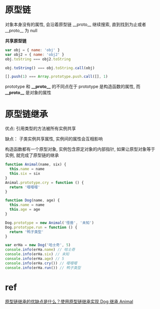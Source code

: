 # 原型链

对象本身没有的属性, 会沿着原型链 \_\_proto\_\_ 继续搜索, 直到找到为止或者 \_\_proto\_\_ 为 null

**共享原型链**

```js
var obj = { name: 'obj' }
var obj2 = { name: 'obj2' }
obj.toString === obj2.toString

obj.toString() === obj.toString.call(obj)

[].push(1) === Array.prototype.push.call([], 1)

```

prototype 和 **\_\_proto\_\_** 的不同点在于 prototype 是构造函数的属性, 而 **\_\_proto\_\_** 是对象的属性

# 原型链继承

优点:
引用类型的方法被所有实例共享

缺点：
子类实例共享属性, 实例间的属性会互相影响

构造函数都有一个原型对象, 实例包含原定对象的内部指针, 如果让原型对象等于实例, 就完成了原型链的继承

```js
function Animal(name, six) {
  this.name = name
  this.six = six
}
Animal.prototype.cry = function () {
  return '嘤嘤嘤'
}

function Dog(name, age) {
  this.name = name
  this.age = age
}

Dog.prototype = new Animal('怪兽', '未知')
Dog.prototype.run = function () {
  return '鸭子类型'
}

var erHa = new Dog('哈士奇', 5)
console.info(erHa.name) // 哈士奇
console.info(erHa.six) // 未知
console.info(erHa.age) // 5
console.info(erHa.cry()) // 嘤嘤嘤
console.info(erHa.run()) // 鸭子类型
```

# ref

[原型链继承的优缺点是什么？使用原型链继承实现 Dog 继承 Animal](https://github.com/YvetteLau/Step-By-Step/issues/34)
